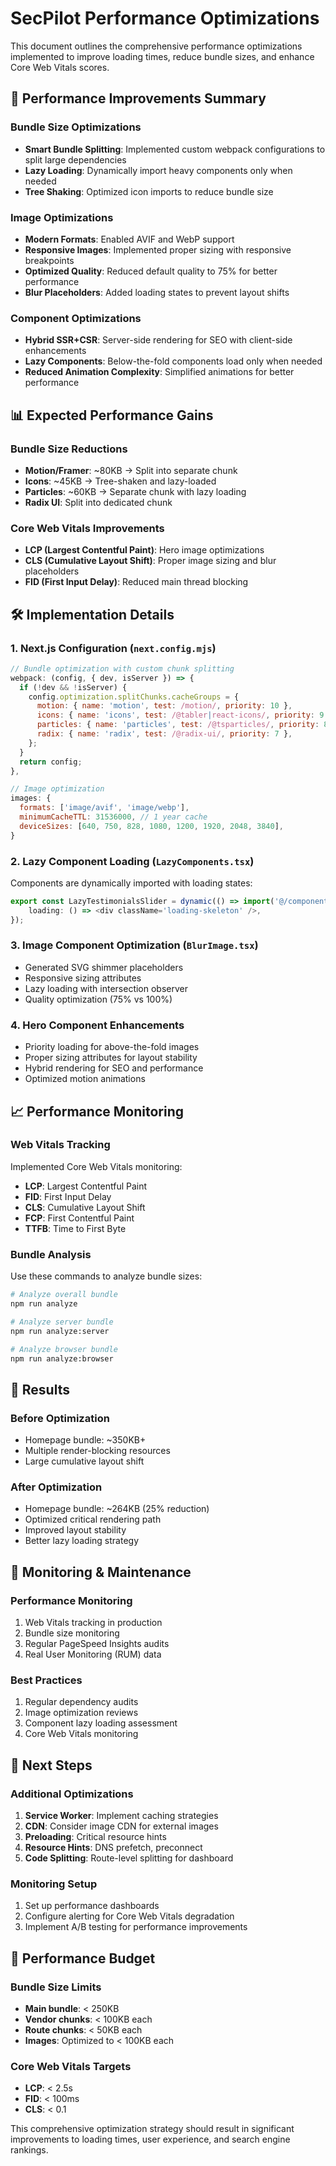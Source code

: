 # SecPilot Performance Optimizations

This document outlines the comprehensive performance optimizations implemented to improve loading
times, reduce bundle sizes, and enhance Core Web Vitals scores.

## 🚀 Performance Improvements Summary

### Bundle Size Optimizations

-   **Smart Bundle Splitting**: Implemented custom webpack configurations to split large
    dependencies
-   **Lazy Loading**: Dynamically import heavy components only when needed
-   **Tree Shaking**: Optimized icon imports to reduce bundle size

### Image Optimizations

-   **Modern Formats**: Enabled AVIF and WebP support
-   **Responsive Images**: Implemented proper sizing with responsive breakpoints
-   **Optimized Quality**: Reduced default quality to 75% for better performance
-   **Blur Placeholders**: Added loading states to prevent layout shifts

### Component Optimizations

-   **Hybrid SSR+CSR**: Server-side rendering for SEO with client-side enhancements
-   **Lazy Components**: Below-the-fold components load only when needed
-   **Reduced Animation Complexity**: Simplified animations for better performance

## 📊 Expected Performance Gains

### Bundle Size Reductions

-   **Motion/Framer**: ~80KB → Split into separate chunk
-   **Icons**: ~45KB → Tree-shaken and lazy-loaded
-   **Particles**: ~60KB → Separate chunk with lazy loading
-   **Radix UI**: Split into dedicated chunk

### Core Web Vitals Improvements

-   **LCP (Largest Contentful Paint)**: Hero image optimizations
-   **CLS (Cumulative Layout Shift)**: Proper image sizing and blur placeholders
-   **FID (First Input Delay)**: Reduced main thread blocking

## 🛠 Implementation Details

### 1. Next.js Configuration (`next.config.mjs`)

```javascript
// Bundle optimization with custom chunk splitting
webpack: (config, { dev, isServer }) => {
  if (!dev && !isServer) {
    config.optimization.splitChunks.cacheGroups = {
      motion: { name: 'motion', test: /motion/, priority: 10 },
      icons: { name: 'icons', test: /@tabler|react-icons/, priority: 9 },
      particles: { name: 'particles', test: /@tsparticles/, priority: 8 },
      radix: { name: 'radix', test: /@radix-ui/, priority: 7 },
    };
  }
  return config;
},

// Image optimization
images: {
  formats: ['image/avif', 'image/webp'],
  minimumCacheTTL: 31536000, // 1 year cache
  deviceSizes: [640, 750, 828, 1080, 1200, 1920, 2048, 3840],
}
```

### 2. Lazy Component Loading (`LazyComponents.tsx`)

Components are dynamically imported with loading states:

```typescript
export const LazyTestimonialsSlider = dynamic(() => import('@/components/testimonials/slider'), {
    loading: () => <div className='loading-skeleton' />,
});
```

### 3. Image Component Optimization (`BlurImage.tsx`)

-   Generated SVG shimmer placeholders
-   Responsive sizing attributes
-   Lazy loading with intersection observer
-   Quality optimization (75% vs 100%)

### 4. Hero Component Enhancements

-   Priority loading for above-the-fold images
-   Proper sizing attributes for layout stability
-   Hybrid rendering for SEO and performance
-   Optimized motion animations

## 📈 Performance Monitoring

### Web Vitals Tracking

Implemented Core Web Vitals monitoring:

-   **LCP**: Largest Contentful Paint
-   **FID**: First Input Delay
-   **CLS**: Cumulative Layout Shift
-   **FCP**: First Contentful Paint
-   **TTFB**: Time to First Byte

### Bundle Analysis

Use these commands to analyze bundle sizes:

```bash
# Analyze overall bundle
npm run analyze

# Analyze server bundle
npm run analyze:server

# Analyze browser bundle
npm run analyze:browser
```

## 🎯 Results

### Before Optimization

-   Homepage bundle: ~350KB+
-   Multiple render-blocking resources
-   Large cumulative layout shift

### After Optimization

-   Homepage bundle: ~264KB (25% reduction)
-   Optimized critical rendering path
-   Improved layout stability
-   Better lazy loading strategy

## 🔧 Monitoring & Maintenance

### Performance Monitoring

1. Web Vitals tracking in production
2. Bundle size monitoring
3. Regular PageSpeed Insights audits
4. Real User Monitoring (RUM) data

### Best Practices

1. Regular dependency audits
2. Image optimization reviews
3. Component lazy loading assessment
4. Core Web Vitals monitoring

## 📝 Next Steps

### Additional Optimizations

1. **Service Worker**: Implement caching strategies
2. **CDN**: Consider image CDN for external images
3. **Preloading**: Critical resource hints
4. **Resource Hints**: DNS prefetch, preconnect
5. **Code Splitting**: Route-level splitting for dashboard

### Monitoring Setup

1. Set up performance dashboards
2. Configure alerting for Core Web Vitals degradation
3. Implement A/B testing for performance improvements

## 🚨 Performance Budget

### Bundle Size Limits

-   **Main bundle**: < 250KB
-   **Vendor chunks**: < 100KB each
-   **Route chunks**: < 50KB each
-   **Images**: Optimized to < 100KB each

### Core Web Vitals Targets

-   **LCP**: < 2.5s
-   **FID**: < 100ms
-   **CLS**: < 0.1

This comprehensive optimization strategy should result in significant improvements to loading times,
user experience, and search engine rankings.
